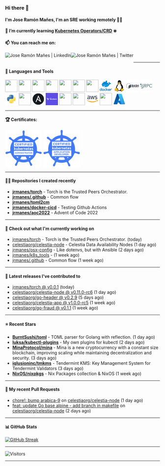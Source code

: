 ### Hi there 👋

#### I'm Jose Ramón Mañes, I'm an SRE working remotely 👨‍💻

####  🌱 I’m currently learning [Kubernetes Operators/CRD](https://kubernetes.io/docs/concepts/extend-kubernetes/operator/) ⎈
####  📫 You can reach me on:

<a href="https://www.linkedin.com/in/joseramonmanesblasco/"><img align="left" alt="Jose Ramón Mañes | LinkedIn" height="32" src="https://img.shields.io/badge/linkedin-%230077B5.svg?&style=for-the-badge&logo=linkedin&logoColor=white"/></a>
<a href="https://twitter.com/jrmanes_"><img align="left" alt="Jose Ramón Mañes | Twitter" height="32" src="https://img.shields.io/badge/Twitter-1DA1F2?style=for-the-badge&logo=twitter&logoColor=white"/></a>
<br/>

---

#### 🔨 Languages and Tools
<p align="left">
<code><img width="40" height="40" src="https://go.dev/blog/go-brand/Go-Logo/PNG/Go-Logo_Blue.png"></code>
<code><img width="40" height="40" src="https://www.vectorlogo.zone/logos/kubernetes/kubernetes-icon.svg"></code>
<code><img width="40" height="40" src="https://cluster-api.sigs.k8s.io/images/introduction.svg"></code>
<code><img width="40" height="40" src="https://cncf-branding.netlify.app/img/projects/argo/icon/color/argo-icon-color.png"></code>
<code><img width="40" height="40" src="https://camo.githubusercontent.com/bd5b74426b7087fe4c8568458993dfff11001c3b9f0a2483e1da43650cbe0672/68747470733a2f2f7777772e766563746f726c6f676f2e7a6f6e652f6c6f676f732f697374696f696f2f697374696f696f2d69636f6e2e737667"></code>
<code><img width="40" height="40" src="https://avatars.githubusercontent.com/u/3380462?s=200&v=4"></code>
<code><img width="40" height="40" src="https://avatars.githubusercontent.com/u/49725059?s=200&v=4"></code>
<code><img width="40" height="40" src="https://github.com/github/explore/raw/main/topics/docker/docker.png"></code>
<code><img width="40" height="40" src="https://github.com/github/explore/raw/main/topics/linux/linux.png"></code>
<code><img width="40" height="40" src="https://github.com/github/explore/raw/main/topics/bash/bash.png"></code>
<code><img width="40" height="40" src="https://raw.githubusercontent.com/github/explore/main/topics/grpc/grpc.png"></code>
<code><img width="40" height="40" src="https://raw.githubusercontent.com/github/explore/main/topics/python/python.png"></code>
<code><img width="40" height="40" src="https://miqh.gallerycdn.vsassets.io/extensions/miqh/vscode-language-rust/0.14.0/1536151476041/Microsoft.VisualStudio.Services.Icons.Default"></code>
<code><img width="40" height="40" src="https://github.com/github/explore/raw/main/topics/ansible/ansible.png"></code>
<code><img width="40" height="40" src="https://raw.githubusercontent.com/github/explore/80688e429a7d4ef2fca1e82350fe8e3517d3494d/topics/terraform/terraform.png"></code>
<code><img width="40" height="40" src="https://www.vectorlogo.zone/logos/vagrantup/vagrantup-icon.svg"></code>
<code><img width="40" height="40" src="https://avatars.githubusercontent.com/u/10203055?s=200&v=4"></code>
<code><img width="40" height="40" src="https://github.com/github/explore/raw/main/topics/aws/aws.png"></code>
<code><img width="40" height="40" src="https://www.vectorlogo.zone/logos/google_cloud/google_cloud-icon.svg"></code>
<code><img width="40" height="40" src="https://raw.githubusercontent.com/github/explore/80688e429a7d4ef2fca1e82350fe8e3517d3494d/topics/azure/azure.png"></code>
</p>

---

#### 🏆 Certificates:

<a href="https://www.credly.com/badges/bbcfc5a2-085d-4661-b385-0ce108904e8c/public_url"><img alt="CKA" width="120" height="120" src="https://raw.githubusercontent.com/cncf/artwork/master/other/cka/color/kubernetes-cka-color.png"/></a>
<a href="https://www.credly.com/badges/bbcfc5a2-085d-4661-b385-0ce108904e8c/public_url"><img alt="CKAD" width="120" height="120" src="https://raw.githubusercontent.com/cncf/artwork/master/other/ckad/color/kubernetes-ckad-color.png"/></a>

---

#### 👨‍💻 Repositories I created recently
- **[jrmanes/torch](https://github.com/jrmanes/torch)** -  Torch is the Trusted Peers Orchestrator. 
- **[jrmanes/.github](https://github.com/jrmanes/.github)** - Common flow
- **[jrmanes/toml2cm](https://github.com/jrmanes/toml2cm)**
- **[jrmanes/docker-cicd](https://github.com/jrmanes/docker-cicd)** - Testing Github Actions
- **[jrmanes/aoc2022](https://github.com/jrmanes/aoc2022)** - Advent of Code 2022

---

#### 👷 Check out what I'm currently working on


- [jrmanes/torch](https://github.com/jrmanes/torch) -  Torch is the Trusted Peers Orchestrator.  (today)
- [celestiaorg/celestia-node](https://github.com/celestiaorg/celestia-node) - Celestia Data Availability Nodes (1 day ago)
- [jrmanes/osx-config](https://github.com/jrmanes/osx-config) - Like dotenvs, but with Ansible (2 days ago)
- [jrmanes/k8s_tools](https://github.com/jrmanes/k8s_tools) -  (1 week ago)
- [jrmanes/.github](https://github.com/jrmanes/.github) - Common flow (1 week ago)

---

#### 🚀 Latest releases I've contributed to


- [jrmanes/torch @ v0.0.1](https://github.com/jrmanes/torch/releases/tag/v0.0.1) (today)
- [celestiaorg/celestia-node @ v0.11.0-rc6](https://github.com/celestiaorg/celestia-node/releases/tag/v0.11.0-rc6) (1 day ago)
- [celestiaorg/go-header @ v0.2.9](https://github.com/celestiaorg/go-header/releases/tag/v0.2.9) (5 days ago)
- [celestiaorg/celestia-app @ v1.0.0-rc5](https://github.com/celestiaorg/celestia-app/releases/tag/v1.0.0-rc5) (1 week ago)
- [celestiaorg/go-fraud @ v0.1.1](https://github.com/celestiaorg/go-fraud/releases/tag/v0.1.1) (1 week ago)

---

#### ⭐ Recent Stars


- **[BurntSushi/toml](https://github.com/BurntSushi/toml)** - TOML parser for Golang with reflection. (1 day ago)
- **[luksa/kubectl-plugins](https://github.com/luksa/kubectl-plugins)** - My own plugins for kubectl (2 days ago)
- **[MinaProtocol/mina](https://github.com/MinaProtocol/mina)** - Mina is a new cryptocurrency with a constant size blockchain, improving scaling while maintaining decentralization and security. (3 days ago)
- **[iqlusioninc/tmkms](https://github.com/iqlusioninc/tmkms)** - Tendermint KMS: Key Management System for Tendermint Validators (3 days ago)
- **[NixOS/nixpkgs](https://github.com/NixOS/nixpkgs)** - Nix Packages collection &amp; NixOS (1 week ago)

---

#### 🔨 My recent Pull Requests


- [chore!: bump arabica-9](https://github.com/celestiaorg/celestia-node/pull/2417) on [celestiaorg/celestia-node](https://github.com/celestiaorg/celestia-node) (1 day ago)
- [feat: update Go base alpine - add branch in makefile](https://github.com/celestiaorg/celestia-node/pull/2414) on [celestiaorg/celestia-node](https://github.com/celestiaorg/celestia-node) (2 days ago)

---

#### 📊 GitHub Stats

[![GitHub Streak](https://github-readme-streak-stats.herokuapp.com?user=jrmanes&theme=tokyonight&date_format=M%20j%5B%2C%20Y%5D)](https://git.io/streak-stats) 

--- 

![Visitors](https://visitor-badge.glitch.me/badge?page_id=github/jrmanes)

---
